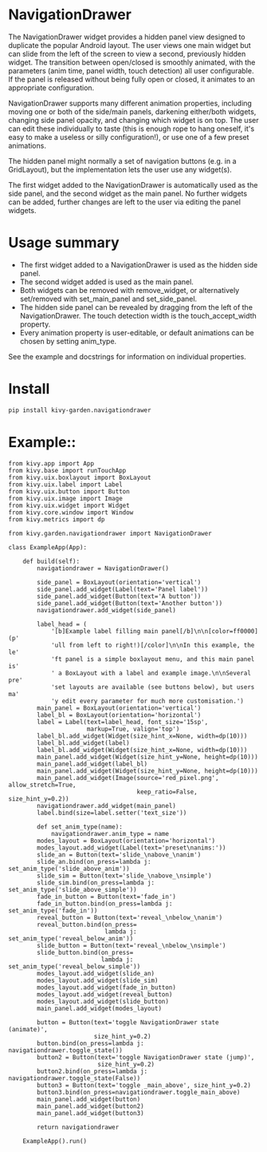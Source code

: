 # NavigationDrawer

The NavigationDrawer widget provides a hidden panel view designed to
duplicate the popular Android layout.  The user views one main widget
but can slide from the left of the screen to view a second, previously
hidden widget. The transition between open/closed is smoothly
animated, with the parameters (anim time, panel width, touch
detection) all user configurable. If the panel is released without
being fully open or closed, it animates to an appropriate
configuration.

NavigationDrawer supports many different animation properties,
including moving one or both of the side/main panels, darkening
either/both widgets, changing side panel opacity, and changing which
widget is on top. The user can edit these individually to taste (this
is enough rope to hang oneself, it's easy to make a useless or silly
configuration!), or use one of a few preset animations.

The hidden panel might normally a set of navigation buttons (e.g. in a
GridLayout), but the implementation lets the user use any widget(s).

The first widget added to the NavigationDrawer is automatically used
as the side panel, and the second widget as the main panel. No further
widgets can be added, further changes are left to the user via editing
the panel widgets.

# Usage summary

- The first widget added to a NavigationDrawer is used as the hidden
  side panel.
- The second widget added is used as the main panel.
- Both widgets can be removed with remove_widget, or alternatively
  set/removed with set_main_panel and set_side_panel.
- The hidden side panel can be revealed by dragging from the left of
  the NavigationDrawer. The touch detection width is the
  touch_accept_width property.
- Every animation property is user-editable, or default animations
  can be chosen by setting anim_type.

See the example and docstrings for information on individual properties.

# Install
```sh
pip install kivy-garden.navigationdrawer
```

# Example::

    from kivy.app import App
    from kivy.base import runTouchApp
    from kivy.uix.boxlayout import BoxLayout
    from kivy.uix.label import Label
    from kivy.uix.button import Button
    from kivy.uix.image import Image
    from kivy.uix.widget import Widget
    from kivy.core.window import Window
    from kivy.metrics import dp

    from kivy.garden.navigationdrawer import NavigationDrawer

    class ExampleApp(App):

        def build(self):
            navigationdrawer = NavigationDrawer()

            side_panel = BoxLayout(orientation='vertical')
            side_panel.add_widget(Label(text='Panel label'))
            side_panel.add_widget(Button(text='A button'))
            side_panel.add_widget(Button(text='Another button'))
            navigationdrawer.add_widget(side_panel)

            label_head = (
                '[b]Example label filling main panel[/b]\n\n[color=ff0000](p'
                'ull from left to right!)[/color]\n\nIn this example, the le'
                'ft panel is a simple boxlayout menu, and this main panel is'
                ' a BoxLayout with a label and example image.\n\nSeveral pre'
                'set layouts are available (see buttons below), but users ma'
                'y edit every parameter for much more customisation.')
            main_panel = BoxLayout(orientation='vertical')
            label_bl = BoxLayout(orientation='horizontal')
            label = Label(text=label_head, font_size='15sp',
                          markup=True, valign='top')
            label_bl.add_widget(Widget(size_hint_x=None, width=dp(10)))
            label_bl.add_widget(label)
            label_bl.add_widget(Widget(size_hint_x=None, width=dp(10)))
            main_panel.add_widget(Widget(size_hint_y=None, height=dp(10)))
            main_panel.add_widget(label_bl)
            main_panel.add_widget(Widget(size_hint_y=None, height=dp(10)))
            main_panel.add_widget(Image(source='red_pixel.png', allow_stretch=True,
                                        keep_ratio=False, size_hint_y=0.2))
            navigationdrawer.add_widget(main_panel)
            label.bind(size=label.setter('text_size'))

            def set_anim_type(name):
                navigationdrawer.anim_type = name
            modes_layout = BoxLayout(orientation='horizontal')
            modes_layout.add_widget(Label(text='preset\nanims:'))
            slide_an = Button(text='slide_\nabove_\nanim')
            slide_an.bind(on_press=lambda j: set_anim_type('slide_above_anim'))
            slide_sim = Button(text='slide_\nabove_\nsimple')
            slide_sim.bind(on_press=lambda j: set_anim_type('slide_above_simple'))
            fade_in_button = Button(text='fade_in')
            fade_in_button.bind(on_press=lambda j: set_anim_type('fade_in'))
            reveal_button = Button(text='reveal_\nbelow_\nanim')
            reveal_button.bind(on_press=
                               lambda j: set_anim_type('reveal_below_anim'))
            slide_button = Button(text='reveal_\nbelow_\nsimple')
            slide_button.bind(on_press=
                              lambda j: set_anim_type('reveal_below_simple'))
            modes_layout.add_widget(slide_an)
            modes_layout.add_widget(slide_sim)
            modes_layout.add_widget(fade_in_button)
            modes_layout.add_widget(reveal_button)
            modes_layout.add_widget(slide_button)
            main_panel.add_widget(modes_layout)

            button = Button(text='toggle NavigationDrawer state (animate)',
                            size_hint_y=0.2)
            button.bind(on_press=lambda j: navigationdrawer.toggle_state())
            button2 = Button(text='toggle NavigationDrawer state (jump)',
                             size_hint_y=0.2)
            button2.bind(on_press=lambda j: navigationdrawer.toggle_state(False))
            button3 = Button(text='toggle _main_above', size_hint_y=0.2)
            button3.bind(on_press=navigationdrawer.toggle_main_above)
            main_panel.add_widget(button)
            main_panel.add_widget(button2)
            main_panel.add_widget(button3)

            return navigationdrawer

        ExampleApp().run()

